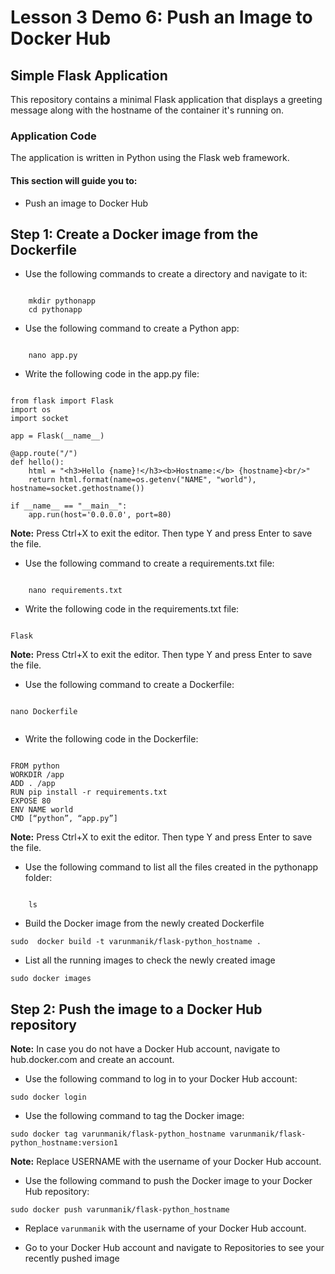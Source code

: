 # Lesson 3 Demo 6: Push an Image to Docker Hub

## Simple Flask Application

This repository contains a minimal Flask application that displays a greeting message along with the hostname of the container it's running on.

### Application Code

The application is written in Python using the Flask web framework. 

#### This section will guide you to: 
- Push an image to Docker Hub

## Step  1: Create a Docker image from the Dockerfile
- Use the following commands to create a directory and navigate to it:
```
    
    mkdir pythonapp
	cd pythonapp
```
    
- Use the following command to create a Python app:
```
    
	nano app.py
```
    
 
- Write the following code in the app.py file:

```

from flask import Flask
import os
import socket

app = Flask(__name__)

@app.route("/")
def hello():
    html = "<h3>Hello {name}!</h3><b>Hostname:</b> {hostname}<br/>"
    return html.format(name=os.getenv("NAME", "world"), hostname=socket.gethostname())

if __name__ == "__main__":
    app.run(host='0.0.0.0', port=80)

```
    
 
**Note:** Press Ctrl+X to exit the editor. Then type Y and press Enter to save the file.
- Use the following command to create a requirements.txt file:
```
    
	nano requirements.txt
```
    
 
- Write the following code in the requirements.txt file:
```
    
Flask
```
    
 
**Note:** Press Ctrl+X to exit the editor. Then type Y and press Enter to save the file.
- Use the following command to create a Dockerfile:
```
    
nano Dockerfile
 
```
    
- Write the following code in the Dockerfile:
```
    
FROM python
WORKDIR /app
ADD . /app
RUN pip install -r requirements.txt
EXPOSE 80
ENV NAME world
CMD [“python”, “app.py”]
```
    
 
**Note:** Press Ctrl+X to exit the editor. Then type Y and press Enter to save the file.
- Use the following command to list all the files created in the pythonapp folder:
```
    
	ls
```
    
 
- Build the Docker image from the newly created Dockerfile
	
```
sudo  docker build -t varunmanik/flask-python_hostname . 

```
    

 
- List all the running images to check the newly created image

```
sudo docker images
```
    
 

## Step  2: Push the image to a Docker Hub repository

**Note:** In case you do not have a Docker Hub account, navigate to hub.docker.com and create an account.
- Use the following command to log in to your Docker Hub account:

```
sudo docker login
```
 
- Use the following command to tag the Docker image:

```
sudo docker tag varunmanik/flask-python_hostname varunmanik/flask-python_hostname:version1
```
**Note:** Replace USERNAME with the username of your Docker Hub account.

- Use the following command to push the Docker image to your Docker Hub repository:

```
sudo docker push varunmanik/flask-python_hostname 
```
-  Replace `varunmanik` with the username of your Docker Hub account.
 
- Go to your Docker Hub account and navigate to Repositories to see your recently pushed image
 
